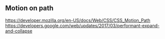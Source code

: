 
## Motion on path
https://developer.mozilla.org/en-US/docs/Web/CSS/CSS_Motion_Path
https://developers.google.com/web/updates/2017/03/performant-expand-and-collapse
